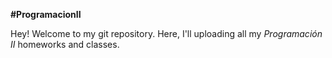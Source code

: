 **#ProgramacionII**



Hey! Welcome to my git repository. Here, I'll uploading all my _Programación II_ homeworks and classes. 
